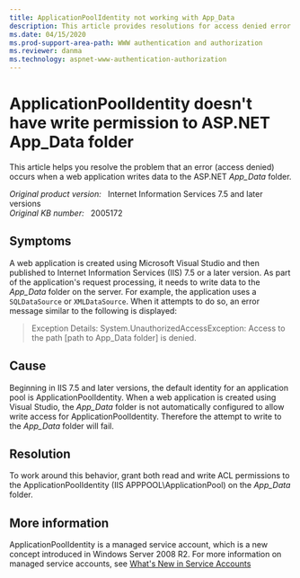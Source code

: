 ```yaml
---
title: ApplicationPoolIdentity not working with App_Data
description: This article provides resolutions for access denied error that occurs when a web application writes data to the ASP.NET App_Data folder in IIS 7.5 and later versions.
ms.date: 04/15/2020
ms.prod-support-area-path: WWW authentication and authorization
ms.reviewer: danma
ms.technology: aspnet-www-authentication-authorization
---
```

# ApplicationPoolIdentity doesn't have write permission to ASP.NET App_Data folder

This article helps you resolve the problem that an error (access denied) occurs when a web application writes data to the ASP.NET *App_Data* folder.

_Original product version:_ &nbsp; Internet Information Services 7.5 and later versions  
_Original KB number:_ &nbsp; 2005172

## Symptoms

A web application is created using Microsoft Visual Studio and then published to Internet Information Services (IIS) 7.5 or a later version. As part of the application's request processing, it needs to write data to the *App_Data* folder on the server. For example, the application uses a `SQLDataSource` or `XMLDataSource`. When it attempts to do so, an error message similar to the following is displayed:

> Exception Details: System.UnauthorizedAccessException: Access to the path [path to App_Data folder] is denied.

## Cause

Beginning in IIS 7.5 and later versions, the default identity for an application pool is ApplicationPoolIdentity. When a web application is created using Visual Studio, the *App_Data* folder is not automatically configured to allow write access for ApplicationPoolIdentity. Therefore the attempt to write to the *App_Data* folder will fail.

## Resolution

To work around this behavior, grant both read and write ACL permissions to the ApplicationPoolIdentity (IIS APPPOOL\ApplicationPool) on the *App_Data* folder.

## More information

ApplicationPoolIdentity is a managed service account, which is a new concept introduced in Windows Server 2008 R2. For more information on managed service accounts, see [What's New in Service Accounts](/previous-versions/windows/it-pro/windows-server-2008-R2-and-2008/dd367859(v=ws.10))
